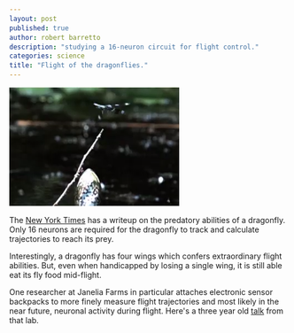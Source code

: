 ```yaml
---
layout: post
published: true
author: robert barretto
description: "studying a 16-neuron circuit for flight control."
categories: science
title: "Flight of the dragonflies."
---
```

![Dragonfly evading bullfrog. (from New York Times)](/img/posts/2013-04-04-evading_dragonfly.png)

The [New York Times](http://www.nytimes.com/2013/04/02/science/dragonflies-natures-deadly-drone-but-prettier.html) has a writeup on the predatory abilities of a dragonfly.  Only 16 neurons are required for the dragonfly to track and calculate trajectories to reach its prey.

Interestingly, a dragonfly has four wings which confers extraordinary flight abilities. But, even when handicapped by losing a single wing, it is still able eat its fly food mid-flight.

One researcher at Janelia Farms in particular attaches electronic sensor backpacks to more finely measure flight trajectories and most likely in the near future, neuronal activity during flight.  Here's a three year old [talk](http://vimeo.com/16298313) from that lab.
